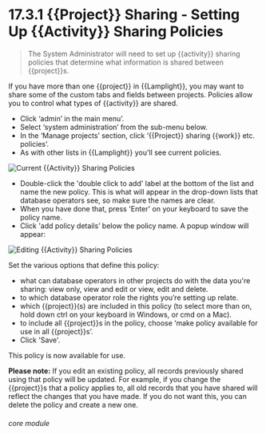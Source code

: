# 17.3.1 <i class="fas fa-project-diagram"></i> {{Project}} Sharing - Setting Up {{Activity}} Sharing Policies

> The System Administrator will need to set up {{activity}} sharing policies that determine what information is shared between {{project}}s.



If you have more than one {{project}} in {{Lamplight}}, you may want to share some of the custom tabs and fields between projects. Policies allow you to control what types of {{activity}} are shared.

- Click ‘admin’ in the main menu’.
- Select ‘system administration’ from the sub-menu below.
- In the ‘Manage projects’ section, click ‘{{Project}} sharing {{work}} etc. policies’.
- As with other lists in {{Lamplight}} you'll see current policies.

![Current {{Activity}} Sharing Policies](17.2.1a.png)

- Double-click the 'double click to add' label at the bottom of the list and name the new policy. This is what will appear in the drop-down lists that database operators see, so make sure the names are clear. 
- When you have done that, press 'Enter' on your keyboard to save the policy name.
- Click 'add policy details’ below the policy name. A popup window will appear:
 
![Editing {{Activity}} Sharing Policies](17.2.1b.png)
 
Set the various options that define this policy:
   - what can database operators in other projects do with the data you're sharing: view only, view and edit or view, edit and delete.
   - to which database operator role the rights you’re setting up relate.
   - which {{project}}(s) are included in this policy (to select more than on, hold down ctrl on your keyboard in Windows, or cmd on a Mac).
   - to include all {{project}}s in the policy, choose ‘make policy available for use in all {{project}}s’.
- Click 'Save'. 

This policy is now available for use.

**Please note:** If you edit an existing policy, all records previously shared using that policy will be updated. For example, if you change the {{project}}s that a policy applies to, all old records that you have shared will reflect the changes that you have made. If you do not want this, you can delete the policy and create a new one. 


###### core module

